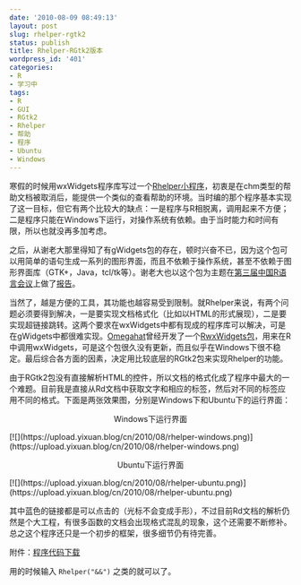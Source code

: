 ```yaml
---
date: '2010-08-09 08:49:13'
layout: post
slug: rhelper-rgtk2
status: publish
title: Rhelper-RGtk2版本
wordpress_id: '401'
categories:
- R
- 学习中
tags:
- R
- GUI
- RGtk2
- Rhelper
- 帮助
- 程序
- Ubuntu
- Windows
---
```


寒假的时候用wxWidgets程序库写过一个[Rhelper小程序](http://localhost:4000/2010/01/please-help-me-test-a-program-rhelper/)，初衷是在chm类型的帮助文档被取消后，能提供一个类似的查看帮助的环境。当时编的那个程序基本实现了这一目标，但它有两个比较大的缺点：一是程序与R相脱离，调用起来不方便；二是程序只能在Windows下运行，对操作系统有依赖。由于当时能力和时间有限，所以也就没再多加考虑。

之后，从谢老大那里得知了有gWidgets包的存在，顿时兴奋不已，因为这个包可以用简单的语句生成一系列的图形界面，而且不依赖于操作系统，甚至不依赖于图形界面库（GTK+，Java，tcl/tk等）。谢老大也以这个包为主题在[第三届中国R语言会议](http://cos.name/2010/06/3rd-china-r-beijing-summary/)上做了[报告](http://yihui.name/cn/wp-content/uploads/2010/06/3rd-ChinaR-gWidgets-Yihui-Xie.pdf)。

当然了，越是方便的工具，其功能也越容易受到限制。就Rhelper来说，有两个问题必须要得到解决，一是要实现文档格式化（比如以HTML的形式展现），二是要实现超链接跳转。这两个要求在wxWidgets中都有现成的程序库可以解决，可是在gWidgets中都很难实现。[Omegahat](http://www.omegahat.org/)曾经开发了一个[RwxWidgets包](http://www.omegahat.org/RwxWidgets/)，用来在R中调用wxWidgets，可是这个包很久没有更新，而且似乎在Windows下很不稳定。最后综合各方面的因素，决定用比较底层的RGtk2包来实现Rhelper的功能。

由于RGtk2包没有直接解析HTML的控件，所以文档的格式化成了程序中最大的一个难题。目前我是直接从Rd文档中获取文字和相应的标签，然后对不同的标签应用不同的格式。下面是两张效果图，分别是Windows下和Ubuntu下的运行界面：

<p style="text-align: center;">Windows下运行界面</p>
[![](https://upload.yixuan.blog/cn/2010/08/rhelper-windows.png)](https://upload.yixuan.blog/cn/2010/08/rhelper-windows.png)

<p style="text-align: center;">Ubuntu下运行界面</p>
[![](https://upload.yixuan.blog/cn/2010/08/rhelper-ubuntu.png)](https://upload.yixuan.blog/cn/2010/08/rhelper-ubuntu.png)

其中蓝色的链接都是可以点击的（光标不会变成手形），不过目前Rd文档的解析仍然是个大工程，有很多函数的文档会出现格式混乱的现象，这个还需要不断修补。总之这个程序还只是一个初步的框架，很多细节仍有待完善。

附件：[程序代码下载](https://bitbucket.org/yixuan/cn/downloads/Rhelper-RGtk2_dev.txt)

用的时候输入 `Rhelper("&&")` 之类的就可以了。
